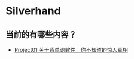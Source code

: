 # Silverhand

## 当前的有哪些内容？

 - [Project01 关于背单词软件，你不知道的惊人真相](http://www.jianshu.com/p/b57e55cb5941)

